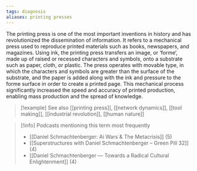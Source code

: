 ```yaml
---
tags: diagnosis
aliases: printing presses
---
```


The printing press is one of the most important inventions in history and has revolutionized the dissemination of information. It refers to a mechanical press used to reproduce printed materials such as books, newspapers, and magazines. Using ink, the printing press transfers an image, or ‘forme’, made up of raised or recessed characters and symbols, onto a substrate such as paper, cloth, or plastic. The press operates with movable type, in which the characters and symbols are greater than the surface of the substrate, and the paper is added along with the ink and pressure to the forme surface in order to create a printed page. This mechanical process significantly increased the speed and accuracy of printed production, enabling mass production and the spread of knowledge.

> [!example] See also
> [[printing press]], [[network dynamics]], [[tool making]], [[industrial revolution]], [[human nature]]

> [!info] Podcasts mentioning this term most frequently
> * [[Daniel Schmachtenberger: Ai Wars & The Metacrisis]] (5)
> * [[Superstructures with Daniel Schmachtenberger – Green Pill 32]] (4)
> * [[Daniel Schmachtenberger –– Towards a Radical Cultural Enlightenment]] (4)